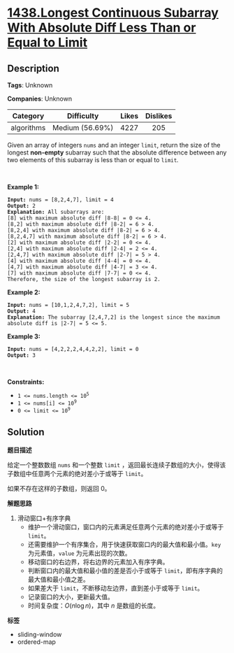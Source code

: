 # [1438.Longest Continuous Subarray With Absolute Diff Less Than or Equal to Limit](https://leetcode.com/problems/longest-continuous-subarray-with-absolute-diff-less-than-or-equal-to-limit/description/)

## Description

**Tags**: Unknown

**Companies**: Unknown

|  Category  |   Difficulty    | Likes | Dislikes |
| :--------: | :-------------: | :---: | :------: |
| algorithms | Medium (56.69%) | 4227  |   205    |

<p>Given an array of integers <code>nums</code> and an integer <code>limit</code>, return the size of the longest <strong>non-empty</strong> subarray such that the absolute difference between any two elements of this subarray is less than or equal to <code>limit</code><em>.</em></p>
<p>&nbsp;</p>
<p><strong class="example">Example 1:</strong></p>
<pre><code><strong>Input:</strong> nums = [8,2,4,7], limit = 4
<strong>Output:</strong> 2
<strong>Explanation:</strong> All subarrays are:
[8] with maximum absolute diff |8-8| = 0 &lt;= 4.
[8,2] with maximum absolute diff |8-2| = 6 &gt; 4.
[8,2,4] with maximum absolute diff |8-2| = 6 &gt; 4.
[8,2,4,7] with maximum absolute diff |8-2| = 6 &gt; 4.
[2] with maximum absolute diff |2-2| = 0 &lt;= 4.
[2,4] with maximum absolute diff |2-4| = 2 &lt;= 4.
[2,4,7] with maximum absolute diff |2-7| = 5 &gt; 4.
[4] with maximum absolute diff |4-4| = 0 &lt;= 4.
[4,7] with maximum absolute diff |4-7| = 3 &lt;= 4.
[7] with maximum absolute diff |7-7| = 0 &lt;= 4.
Therefore, the size of the longest subarray is 2.</code></pre>
<p><strong class="example">Example 2:</strong></p>
<pre><code><strong>Input:</strong> nums = [10,1,2,4,7,2], limit = 5
<strong>Output:</strong> 4
<strong>Explanation:</strong> The subarray [2,4,7,2] is the longest since the maximum absolute diff is |2-7| = 5 &lt;= 5.</code></pre>
<p><strong class="example">Example 3:</strong></p>
<pre><code><strong>Input:</strong> nums = [4,2,2,2,4,4,2,2], limit = 0
<strong>Output:</strong> 3</code></pre>
<p>&nbsp;</p>
<p><strong>Constraints:</strong></p>
<ul>
  <li><code>1 &lt;= nums.length &lt;= 10<sup>5</sup></code></li>
  <li><code>1 &lt;= nums[i] &lt;= 10<sup>9</sup></code></li>
  <li><code>0 &lt;= limit &lt;= 10<sup>9</sup></code></li>
</ul>

## Solution

**题目描述**

给定一个整数数组 `nums` 和一个整数 `limit` ，返回最长连续子数组的大小，使得该子数组中任意两个元素的绝对差小于或等于 `limit`。

如果不存在这样的子数组，则返回 0。

**解题思路**

1. 滑动窗口+有序字典
   - 维护一个滑动窗口，窗口内的元素满足任意两个元素的绝对差小于或等于 `limit`。
   - 还需要维护一个有序集合，用于快速获取窗口内的最大值和最小值。`key` 为元素值，`value` 为元素出现的次数。
   - 移动窗口的右边界，将右边界的元素加入有序字典。
   - 判断窗口内的最大值和最小值的差是否小于或等于 `limit`，即有序字典的最大值和最小值之差。
   - 如果差大于 `limit`，不断移动左边界，直到差小于或等于 `limit`。
   - 记录窗口的大小，更新最大值。
   - 时间复杂度：$O(n \log n)$，其中 $n$ 是数组的长度。

**标签**

- sliding-window
- ordered-map
